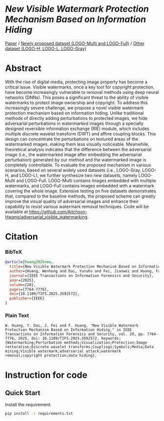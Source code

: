 # *New Visible Watermark Protection Mechanism Based on Information Hiding*

[Paper](https://ieeexplore.ieee.org/document/11095771) / [Newly proposed dataset (LOGO-Multi and LOGO-Full)](https://huggingface.co/datasets/WendellH/Watermark_dataset_LOGO-Full_Multi) / [Other dataset (LOGO-H, LOGO-L, LOGO-Gray)](https://github.com/vinthony/deep-blind-watermark-removal?tab=readme-ov-file#Resources)

# Abstract
With the rise of digital media, protecting image property has become a critical issue. Visible watermarks, once a key tool for copyright protection, have become increasingly vulnerable to removal methods using deep neural networks (DNNs). This poses a significant threat to the ability of visible watermarks to protect image ownership and copyright. To address this increasingly severe challenge, we propose a novel visible watermark protection mechanism based on information hiding. Unlike traditional methods of directly adding perturbations to protected images, we hide adversarial perturbations in watermarked images through a specially designed reversible information exchange (RIE) module, which includes multiple discrete wavelet transform (DWT) and affine coupling blocks. This design can concentrate the perturbations on textured areas of the watermarked images, making them less visually noticeable. Meanwhile, theoretical analysis indicates that the difference between the adversarial image (i.e., the watermarked image after embedding the adversarial perturbation) generated by our method and the watermarked image is completely controllable. To evaluate the proposed mechanism in various scenarios, based on several widely used datasets (i.e., LOGO-Gray, LOGO-H, and LOGO-L), we further synthesize two new datasets, namely LOGO-Multi and LOGO-Full. LOGO-Multi contains images embedded with multiple watermarks, and LOGO-Full contains images embedded with a watermark covering the whole image. Extensive testing on five datasets demonstrates that, compared to the baseline methods, the proposed scheme can greatly improve the visual quality of adversarial images and enhance their capability to resist various watermark removal techniques. Code will be available at https://github.com/Aitchson-Hwang/adversarial_visible_watermarking.

# Citation
### BibTeX
```bibtex
@article{huang2025new,
  title={New Visible Watermark Protection Mechanism Based on Information Hiding},
  author={Huang, Wenhong and Dai, Yunshu and Fei, Jianwei and Huang, Fangjun},
  journal={IEEE Transactions on Information Forensics and Security},
  year={2025},
  volume={20},
  pages={7764-7776},
  doi={10.1109/TIFS.2025.3592572},
  publisher={IEEE}
}
```

### Plain Text
```
W. Huang, Y. Dai, J. Fei and F. Huang, "New Visible Watermark Protection Mechanism Based on Information Hiding," in IEEE Transactions on Information Forensics and Security, vol. 20, pp. 7764-7776, 2025, doi: 10.1109/TIFS.2025.3592572. keywords: {Watermarking;Perturbation methods;Visualization;Protection;Image restoration;Discrete wavelet transforms;Couplings;Symbols;Media;Data mining;Visible watermark;adversarial attack;watermark removal;copyright protection;data hiding},
```

# Instruction for code
## Quick Start
Install the requirement. 
```bash
pip install -r requirements.txt
```
